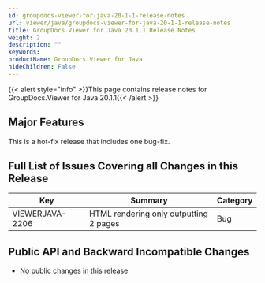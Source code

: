 ```yaml
---
id: groupdocs-viewer-for-java-20-1-1-release-notes
url: viewer/java/groupdocs-viewer-for-java-20-1-1-release-notes
title: GroupDocs.Viewer for Java 20.1.1 Release Notes
weight: 2
description: ""
keywords: 
productName: GroupDocs.Viewer for Java
hideChildren: False
---
```

{{< alert style="info" >}}This page contains release notes for GroupDocs.Viewer for Java 20.1.1{{< /alert >}}

## Major Features

This is a hot-fix release that includes one bug-fix.

## Full List of Issues Covering all Changes in this Release

| Key | Summary | Category |
| --- | --- | --- |
| VIEWERJAVA-2206 | HTML rendering only outputting 2 pages | Bug |

## Public API and Backward Incompatible Changes

*   No public changes in this release
